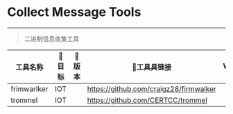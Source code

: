 # Collect Message Tools
---
> 二进制信息收集工具

| 工具名称    | :space_invader:目标 | :pushpin:版本 | :loudspeaker:工具具链接                | :book:WIKI/BLOG链接 |
| --- | --- | --- | -- | -- |
|frimwarlker|IOT| | https://github.com/craigz28/firmwalker ||
|trommel|IOT| | https://github.com/CERTCC/trommel ||
